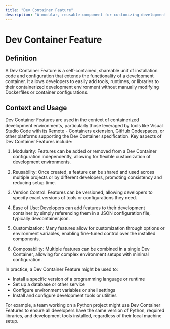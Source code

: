 ```yaml
---
title: "Dev Container Feature"
description: "A modular, reusable component for customizing development containers"
---
```


# Dev Container Feature

## Definition

A Dev Container Feature is a self-contained, shareable unit of installation code
and configuration that extends the functionality of a development container. It
allows developers to easily add tools, runtimes, or libraries to their
containerized development environment without manually modifying Dockerfiles or
container configurations.

## Context and Usage

Dev Container Features are used in the context of containerized development
environments, particularly those leveraged by tools like Visual Studio Code with
its Remote - Containers extension, GitHub Codespaces, or other platforms
supporting the Dev Container specification. Key aspects of Dev Container
Features include:

1. Modularity: Features can be added or removed from a Dev Container
   configuration independently, allowing for flexible customization of
   development environments.

2. Reusability: Once created, a feature can be shared and used across multiple
   projects or by different developers, promoting consistency and reducing setup
   time.

3. Version Control: Features can be versioned, allowing developers to specify
   exact versions of tools or configurations they need.

4. Ease of Use: Developers can add features to their development container by
   simply referencing them in a JSON configuration file, typically
   devcontainer.json.

5. Customization: Many features allow for customization through options or
   environment variables, enabling fine-tuned control over the installed
   components.

6. Composability: Multiple features can be combined in a single Dev Container,
   allowing for complex environment setups with minimal configuration.

In practice, a Dev Container Feature might be used to:

- Install a specific version of a programming language or runtime
- Set up a database or other service
- Configure environment variables or shell settings
- Install and configure development tools or utilities

For example, a team working on a Python project might use Dev Container Features
to ensure all developers have the same version of Python, required libraries,
and development tools installed, regardless of their local machine setup.

